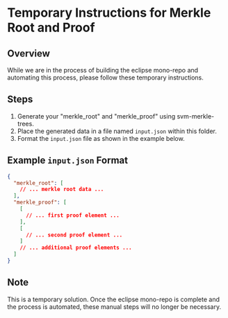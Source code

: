 # Temporary Instructions for Merkle Root and Proof

## Overview
While we are in the process of building the eclipse mono-repo and automating this process, please follow these temporary instructions.

## Steps
1. Generate your "merkle_root" and "merkle_proof" using svm-merkle-trees.
2. Place the generated data in a file named `input.json` within this folder.
3. Format the `input.json` file as shown in the example below.

## Example `input.json` Format

```json
{
  "merkle_root": [
    // ... merkle root data ...
  ],
  "merkle_proof": [
    [
      // ... first proof element ...
    ],
    [
      // ... second proof element ...
    ]
    // ... additional proof elements ...
  ]
}
```

## Note
This is a temporary solution. Once the eclipse mono-repo is complete and the process is automated, these manual steps will no longer be necessary.